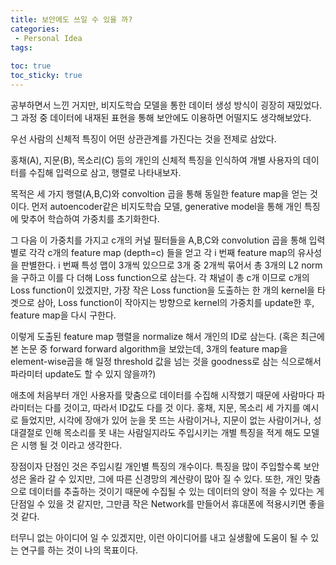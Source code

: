 ```yaml
---
title: 보안에도 쓰일 수 있을 까?
categories:
 - Personal Idea
tags:
 
toc: true
toc_sticky: true
---
```



 공부하면서 느낀 거지만, 비지도학습 모델을 통한 데이터 생성 방식이 굉장히 재밌었다. 그 과정 중 데이터에 내재된 표현을 통해 보안에도 이용하면 어떨지도 생각해보았다.
 
 우선 사람의 신체적 특징이 어떤 상관관계를 가진다는 것을 전제로 삼았다. 
 
 홍채(A), 지문(B), 목소리(C) 등의 개인의 신체적 특징을 인식하여 개별 사용자의 데이터를 수집해 입력으로 삼고, 행렬로 나타내보자.
 
목적은 세 가지 행렬(A,B,C)와 convoltion 곱을 통해 동일한 feature map을 얻는 것 이다. 먼저 autoencoder같은 비지도학습 모델, generative model을 통해 개인 특징에 맞추어 학습하여 가중치를 초기화한다. 

그 다음 이 가중치를 가지고 c개의 커널 필터들을 A,B,C와 convolution 곱을 통해 입력 별로 각각 c개의 feature map (depth=c) 들을 얻고 각 i 번째 feature map의 유사성을 판별한다. i 번째 특성 맵이 3개씩 있으므로 3개 중 2개씩 묶어서 총 3개의 L2 norm을 구하고 이를 다 더해 Loss function으로 삼는다. 각 채널이 총 c개 이므로 c개의 Loss function이 있겠지만, 가장 작은 Loss function을 도출하는 한 개의 kernel을 타겟으로 삼아, Loss function이 작아지는 방향으로 kernel의 가중치를 update한 후, feature map을 다시 구한다.

이렇게 도출된 feature map 행렬을 normalize 해서 개인의 ID로 삼는다. (혹은 최근에 본 논문 중 forward forward algorithm을 보았는데, 3개의 feature map을 element-wise곱을 해 일정 threshold 값을 넘는 것을 goodness로 삼는 식으로해서 파라미터 update도 할 수 있지 않을까?) 

 애초에 처음부터 개인 사용자를 맞춤으로 데이터를 수집해 시작했기 때문에 사람마다 파라미터는 다를 것이고, 따라서 ID값도 다를 것 이다. 홍채, 지문, 목소리 세 가지를 예시로 들었지만, 시각에 장애가 있어 눈을 못 뜨는 사람이거나, 지문이 없는 사람이거나, 성대결절로 인해 목소리를 못 내는 사람일지라도 주입시키는 개별 특징을 적게 해도 모델은 시행 될 것 이라고 생각한다.
 
장점이자 단점인 것은 주입시킬 개인별 특징의 개수이다. 특징을 많이 주입할수록 보안성은 올라 갈 수 있지만, 그에 따른 신경망의 계산량이 많아 질 수 있다. 또한, 개인 맞춤으로 데이터를 추출하는 것이기 때문에 수집될 수 있는 데이터의 양이 적을 수 있다는 게 단점일 수 있을 것 같지만, 그만큼 작은 Network를 만들어서 휴대폰에 적용시키면 좋을 것 같다.

 터무니 없는 아이디어 일 수 있겠지만, 이런 아이디어를 내고 실생활에 도움이 될 수 있는 연구를 하는 것이 나의 목표이다.
